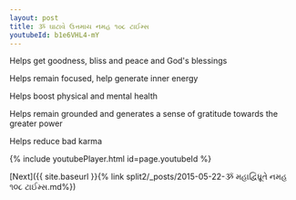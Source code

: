 ```yaml
---
layout: post
title: ૐ ઘાટાવે ઉત્તમાય નમહ ૧૦૮ ટાઈમ્સ
youtubeId: b1e6VHL4-mY
---
```

 
 
Helps get goodness, bliss and peace and God's blessings
 
Helps remain focused, help generate inner energy 
 
Helps boost physical and mental health 
 
Helps remain grounded and generates a sense of gratitude towards the greater power 
 
Helps reduce bad karma
 
 
 
 


{% include youtubePlayer.html id=page.youtubeId %}
 
[Next]({{ site.baseurl }}{% link  split2/_posts/2015-05-22-ૐ મહાદ્વિધ્રૂતે નમહ ૧૦૮ ટાઈમ્સ.md%})
 
